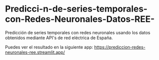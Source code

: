 # Predicci-n-de-series-temporales-con-Redes-Neuronales-Datos-REE-
Predicción de series temporales con redes neuronales usando los datos obtenidos mediante API's de red eléctrica de España.

Puedes ver el resultado en la siguiente app: https://prediccion-redes-neuronales-ree.streamlit.app/
